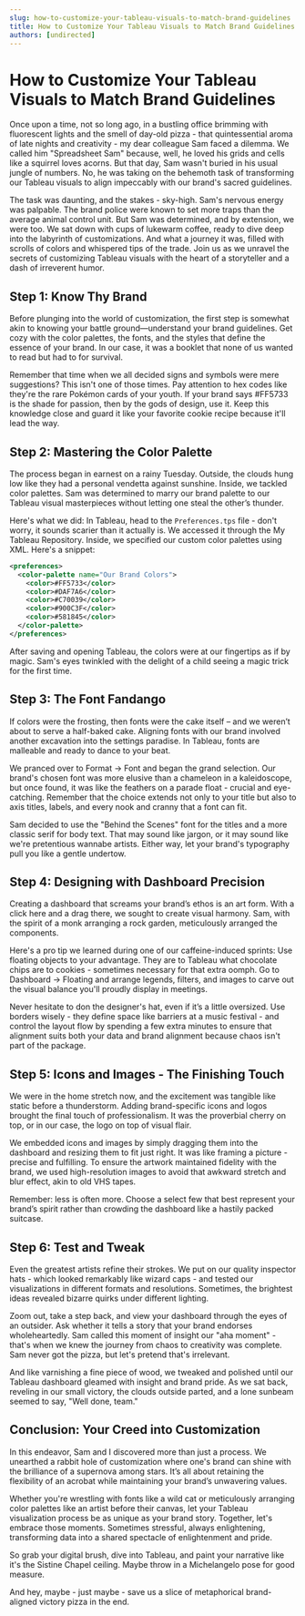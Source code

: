 ```yaml
---
slug: how-to-customize-your-tableau-visuals-to-match-brand-guidelines
title: How to Customize Your Tableau Visuals to Match Brand Guidelines
authors: [undirected]
---
```



# How to Customize Your Tableau Visuals to Match Brand Guidelines

Once upon a time, not so long ago, in a bustling office brimming with fluorescent lights and the smell of day-old pizza - that quintessential aroma of late nights and creativity - my dear colleague Sam faced a dilemma. We called him "Spreadsheet Sam" because, well, he loved his grids and cells like a squirrel loves acorns. But that day, Sam wasn't buried in his usual jungle of numbers. No, he was taking on the behemoth task of transforming our Tableau visuals to align impeccably with our brand's sacred guidelines.

The task was daunting, and the stakes - sky-high. Sam's nervous energy was palpable. The brand police were known to set more traps than the average animal control unit. But Sam was determined, and by extension, we were too. We sat down with cups of lukewarm coffee, ready to dive deep into the labyrinth of customizations. And what a journey it was, filled with scrolls of colors and whispered tips of the trade. Join us as we unravel the secrets of customizing Tableau visuals with the heart of a storyteller and a dash of irreverent humor.

## Step 1: Know Thy Brand

Before plunging into the world of customization, the first step is somewhat akin to knowing your battle ground—understand your brand guidelines. Get cozy with the color palettes, the fonts, and the styles that define the essence of your brand. In our case, it was a booklet that none of us wanted to read but had to for survival.

Remember that time when we all decided signs and symbols were mere suggestions? This isn't one of those times. Pay attention to hex codes like they're the rare Pokémon cards of your youth. If your brand says #FF5733 is the shade for passion, then by the gods of design, use it. Keep this knowledge close and guard it like your favorite cookie recipe because it'll lead the way.

## Step 2: Mastering the Color Palette

The process began in earnest on a rainy Tuesday. Outside, the clouds hung low like they had a personal vendetta against sunshine. Inside, we tackled color palettes. Sam was determined to marry our brand palette to our Tableau visual masterpieces without letting one steal the other’s thunder.

Here's what we did: In Tableau, head to the `Preferences.tps` file - don't worry, it sounds scarier than it actually is. We accessed it through the My Tableau Repository. Inside, we specified our custom color palettes using XML. Here's a snippet:

```xml
<preferences>
  <color-palette name="Our Brand Colors">
    <color>#FF5733</color>
    <color>#DAF7A6</color>
    <color>#C70039</color>
    <color>#900C3F</color>
    <color>#581845</color>
  </color-palette>
</preferences>
```

After saving and opening Tableau, the colors were at our fingertips as if by magic. Sam's eyes twinkled with the delight of a child seeing a magic trick for the first time.

## Step 3: The Font Fandango

If colors were the frosting, then fonts were the cake itself – and we weren’t about to serve a half-baked cake. Aligning fonts with our brand involved another excavation into the settings paradise. In Tableau, fonts are malleable and ready to dance to your beat.

We pranced over to Format -> Font and began the grand selection. Our brand's chosen font was more elusive than a chameleon in a kaleidoscope, but once found, it was like the feathers on a parade float - crucial and eye-catching. Remember that the choice extends not only to your title but also to axis titles, labels, and every nook and cranny that a font can fit.

Sam decided to use the "Behind the Scenes" font for the titles and a more classic serif for body text. That may sound like jargon, or it may sound like we're pretentious wannabe artists. Either way, let your brand's typography pull you like a gentle undertow. 

## Step 4: Designing with Dashboard Precision

Creating a dashboard that screams your brand’s ethos is an art form. With a click here and a drag there, we sought to create visual harmony. Sam, with the spirit of a monk arranging a rock garden, meticulously arranged the components.

Here's a pro tip we learned during one of our caffeine-induced sprints: Use floating objects to your advantage. They are to Tableau what chocolate chips are to cookies - sometimes necessary for that extra oomph. Go to Dashboard -> Floating and arrange legends, filters, and images to carve out the visual balance you'll proudly display in meetings.

Never hesitate to don the designer's hat, even if it’s a little oversized. Use borders wisely - they define space like barriers at a music festival - and control the layout flow by spending a few extra minutes to ensure that alignment suits both your data and brand alignment because chaos isn't part of the package.

## Step 5: Icons and Images - The Finishing Touch

We were in the home stretch now, and the excitement was tangible like static before a thunderstorm. Adding brand-specific icons and logos brought the final touch of professionalism. It was the proverbial cherry on top, or in our case, the logo on top of visual flair.

We embedded icons and images by simply dragging them into the dashboard and resizing them to fit just right. It was like framing a picture - precise and fulfilling. To ensure the artwork maintained fidelity with the brand, we used high-resolution images to avoid that awkward stretch and blur effect, akin to old VHS tapes.

Remember: less is often more. Choose a select few that best represent your brand’s spirit rather than crowding the dashboard like a hastily packed suitcase.

## Step 6: Test and Tweak

Even the greatest artists refine their strokes. We put on our quality inspector hats - which looked remarkably like wizard caps - and tested our visualizations in different formats and resolutions. Sometimes, the brightest ideas revealed bizarre quirks under different lighting.

Zoom out, take a step back, and view your dashboard through the eyes of an outsider. Ask whether it tells a story that your brand endorses wholeheartedly. Sam called this moment of insight our "aha moment" - that's when we knew the journey from chaos to creativity was complete. Sam never got the pizza, but let's pretend that's irrelevant.

And like varnishing a fine piece of wood, we tweaked and polished until our Tableau dashboard gleamed with insight and brand pride. As we sat back, reveling in our small victory, the clouds outside parted, and a lone sunbeam seemed to say, "Well done, team."

## Conclusion: Your Creed into Customization

In this endeavor, Sam and I discovered more than just a process. We unearthed a rabbit hole of customization where one's brand can shine with the brilliance of a supernova among stars. It’s all about retaining the flexibility of an acrobat while maintaining your brand’s unwavering values.

Whether you're wrestling with fonts like a wild cat or meticulously arranging color palettes like an artist before their canvas, let your Tableau visualization process be as unique as your brand story. Together, let's embrace those moments. Sometimes stressful, always enlightening, transforming data into a shared spectacle of enlightenment and pride.

So grab your digital brush, dive into Tableau, and paint your narrative like it's the Sistine Chapel ceiling. Maybe throw in a Michelangelo pose for good measure.

And hey, maybe - just maybe - save us a slice of metaphorical brand-aligned victory pizza in the end.